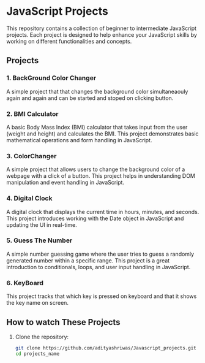 # JavaScript Projects

This repository contains a collection of beginner to intermediate JavaScript projects. Each project is designed to help enhance your JavaScript skills by working on different functionalities and concepts.

## Projects

### 1. BackGround Color Changer
A simple project that that changes the background color simultaneaouly again and again and can be started and stoped on clicking button.

### 2. BMI Calculator
A basic Body Mass Index (BMI) calculator that takes input from the user (weight and height) and calculates the BMI. This project demonstrates basic mathematical operations and form handling in JavaScript.

### 3. ColorChanger
A simple project that allows users to change the background color of a webpage with a click of a button. This project helps in understanding DOM manipulation and event handling in JavaScript.

### 4. Digital Clock
A digital clock that displays the current time in hours, minutes, and seconds. This project introduces working with the Date object in JavaScript and updating the UI in real-time.

### 5. Guess The Number
A simple number guessing game where the user tries to guess a randomly generated number within a specific range. This project is a great introduction to conditionals, loops, and user input handling in JavaScript.

### 6. KeyBoard
This project tracks that which key is pressed on keyboard and that it shows the key name on screen.

## How to watch These Projects

1. Clone the repository:
   ```bash
   git clone https://github.com/adityashriwas/Javascript_projects.git
   cd projects_name

